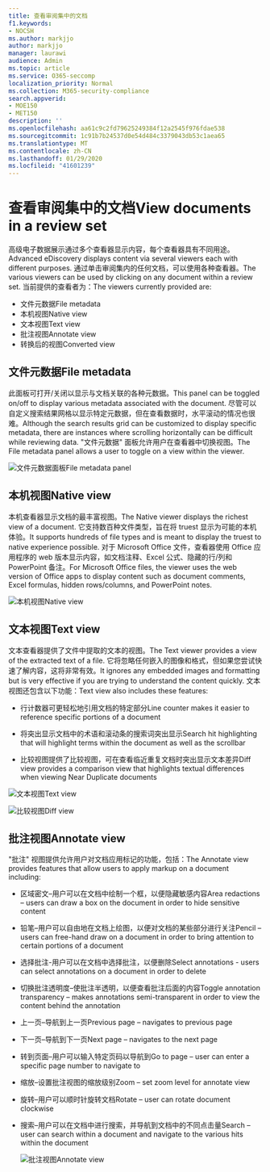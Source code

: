 ```yaml
---
title: 查看审阅集中的文档
f1.keywords:
- NOCSH
ms.author: markjjo
author: markjjo
manager: laurawi
audience: Admin
ms.topic: article
ms.service: O365-seccomp
localization_priority: Normal
ms.collection: M365-security-compliance
search.appverid:
- MOE150
- MET150
description: ''
ms.openlocfilehash: aa61c9c2fd79625249384f12a2545f976fdae538
ms.sourcegitcommit: 1c91b7b24537d0e54d484c3379043db53c1aea65
ms.translationtype: MT
ms.contentlocale: zh-CN
ms.lasthandoff: 01/29/2020
ms.locfileid: "41601239"
---
```

# <a name="view-documents-in-a-review-set"></a><span data-ttu-id="a76c1-102">查看审阅集中的文档</span><span class="sxs-lookup"><span data-stu-id="a76c1-102">View documents in a review set</span></span>

<span data-ttu-id="a76c1-103">高级电子数据展示通过多个查看器显示内容，每个查看器具有不同用途。</span><span class="sxs-lookup"><span data-stu-id="a76c1-103">Advanced eDiscovery displays content via several viewers each with different purposes.</span></span> <span data-ttu-id="a76c1-104">通过单击审阅集内的任何文档，可以使用各种查看器。</span><span class="sxs-lookup"><span data-stu-id="a76c1-104">The various viewers can be used by clicking on any document within a review set.</span></span> <span data-ttu-id="a76c1-105">当前提供的查看者为：</span><span class="sxs-lookup"><span data-stu-id="a76c1-105">The viewers currently provided are:</span></span>

- <span data-ttu-id="a76c1-106">文件元数据</span><span class="sxs-lookup"><span data-stu-id="a76c1-106">File metadata</span></span>
- <span data-ttu-id="a76c1-107">本机视图</span><span class="sxs-lookup"><span data-stu-id="a76c1-107">Native view</span></span>
- <span data-ttu-id="a76c1-108">文本视图</span><span class="sxs-lookup"><span data-stu-id="a76c1-108">Text view</span></span>
- <span data-ttu-id="a76c1-109">批注视图</span><span class="sxs-lookup"><span data-stu-id="a76c1-109">Annotate view</span></span>
- <span data-ttu-id="a76c1-110">转换后的视图</span><span class="sxs-lookup"><span data-stu-id="a76c1-110">Converted view</span></span>

## <a name="file-metadata"></a><span data-ttu-id="a76c1-111">文件元数据</span><span class="sxs-lookup"><span data-stu-id="a76c1-111">File metadata</span></span>

<span data-ttu-id="a76c1-112">此面板可打开/关闭以显示与文档关联的各种元数据。</span><span class="sxs-lookup"><span data-stu-id="a76c1-112">This panel can be toggled on/off to display various metadata associated with the document.</span></span> <span data-ttu-id="a76c1-113">尽管可以自定义搜索结果网格以显示特定元数据，但在查看数据时，水平滚动的情况也很难。</span><span class="sxs-lookup"><span data-stu-id="a76c1-113">Although the search results grid can be customized to display specific metadata, there are instances where scrolling horizontally can be difficult while reviewing data.</span></span> <span data-ttu-id="a76c1-114">"文件元数据" 面板允许用户在查看器中切换视图。</span><span class="sxs-lookup"><span data-stu-id="a76c1-114">The File metadata panel allows a user to toggle on a view within the viewer.</span></span>

![<span data-ttu-id="a76c1-115">文件元数据面板</span><span class="sxs-lookup"><span data-stu-id="a76c1-115">File metadata panel</span></span>
](media/Reviewimage2.png)

## <a name="native-view"></a><span data-ttu-id="a76c1-116">本机视图</span><span class="sxs-lookup"><span data-stu-id="a76c1-116">Native view</span></span>

<span data-ttu-id="a76c1-117">本机查看器显示文档的最丰富视图。</span><span class="sxs-lookup"><span data-stu-id="a76c1-117">The Native viewer displays the richest view of a document.</span></span> <span data-ttu-id="a76c1-118">它支持数百种文件类型，旨在将 truest 显示为可能的本机体验。</span><span class="sxs-lookup"><span data-stu-id="a76c1-118">It supports hundreds of file types and is meant to display the truest to native experience possible.</span></span> <span data-ttu-id="a76c1-119">对于 Microsoft Office 文件，查看器使用 Office 应用程序的 web 版本显示内容，如文档注释、Excel 公式、隐藏的行/列和 PowerPoint 备注。</span><span class="sxs-lookup"><span data-stu-id="a76c1-119">For Microsoft Office files, the viewer uses the web version of Office apps to display content such as document comments, Excel formulas, hidden rows/columns, and PowerPoint notes.</span></span>

![<span data-ttu-id="a76c1-120">本机视图</span><span class="sxs-lookup"><span data-stu-id="a76c1-120">Native view</span></span>
](media/Reviewimage3.png)

## <a name="text-view"></a><span data-ttu-id="a76c1-121">文本视图</span><span class="sxs-lookup"><span data-stu-id="a76c1-121">Text view</span></span>

<span data-ttu-id="a76c1-122">文本查看器提供了文件中提取的文本的视图。</span><span class="sxs-lookup"><span data-stu-id="a76c1-122">The Text viewer provides a view of the extracted text of a file.</span></span> <span data-ttu-id="a76c1-123">它将忽略任何嵌入的图像和格式，但如果您尝试快速了解内容，这将非常有效。</span><span class="sxs-lookup"><span data-stu-id="a76c1-123">It ignores any embedded images and formatting but is very effective if you are trying to understand the content quickly.</span></span> <span data-ttu-id="a76c1-124">文本视图还包含以下功能：</span><span class="sxs-lookup"><span data-stu-id="a76c1-124">Text view also includes these features:</span></span>

  - <span data-ttu-id="a76c1-125">行计数器可更轻松地引用文档的特定部分</span><span class="sxs-lookup"><span data-stu-id="a76c1-125">Line counter makes it easier to reference specific portions of a document</span></span>

  - <span data-ttu-id="a76c1-126">将突出显示文档中的术语和滚动条的搜索词突出显示</span><span class="sxs-lookup"><span data-stu-id="a76c1-126">Search hit highlighting that will highlight terms within the document as well as the scrollbar</span></span>

  - <span data-ttu-id="a76c1-127">比较视图提供了比较视图，可在查看临近重复文档时突出显示文本差异</span><span class="sxs-lookup"><span data-stu-id="a76c1-127">Diff view provides a comparison view that highlights textual differences when viewing Near Duplicate documents</span></span>

![<span data-ttu-id="a76c1-128">文本视图</span><span class="sxs-lookup"><span data-stu-id="a76c1-128">Text view</span></span>
](media/Reviewimage4.png)

![<span data-ttu-id="a76c1-129">比较视图</span><span class="sxs-lookup"><span data-stu-id="a76c1-129">Diff view</span></span>
](media/Reviewimage5.png)

## <a name="annotate-view"></a><span data-ttu-id="a76c1-130">批注视图</span><span class="sxs-lookup"><span data-stu-id="a76c1-130">Annotate view</span></span>

<span data-ttu-id="a76c1-131">"批注" 视图提供允许用户对文档应用标记的功能，包括：</span><span class="sxs-lookup"><span data-stu-id="a76c1-131">The Annotate view provides features that allow users to apply markup on a document including:</span></span>

  - <span data-ttu-id="a76c1-132">区域密文–用户可以在文档中绘制一个框，以便隐藏敏感内容</span><span class="sxs-lookup"><span data-stu-id="a76c1-132">Area redactions – users can draw a box on the document in order to hide sensitive content</span></span>

  - <span data-ttu-id="a76c1-133">铅笔–用户可以自由地在文档上绘图，以便对文档的某些部分进行关注</span><span class="sxs-lookup"><span data-stu-id="a76c1-133">Pencil – users can free-hand draw on a document in order to bring attention to certain portions of a document</span></span>

  - <span data-ttu-id="a76c1-134">选择批注-用户可以在文档中选择批注，以便删除</span><span class="sxs-lookup"><span data-stu-id="a76c1-134">Select annotations - users can select annotations on a document in order to delete</span></span>

  - <span data-ttu-id="a76c1-135">切换批注透明度–使批注半透明，以便查看批注后面的内容</span><span class="sxs-lookup"><span data-stu-id="a76c1-135">Toggle annotation transparency – makes annotations semi-transparent in order to view the content behind the annotation</span></span>

  - <span data-ttu-id="a76c1-136">上一页–导航到上一页</span><span class="sxs-lookup"><span data-stu-id="a76c1-136">Previous page – navigates to previous page</span></span>

  - <span data-ttu-id="a76c1-137">下一页–导航到下一页</span><span class="sxs-lookup"><span data-stu-id="a76c1-137">Next page – navigates to the next page</span></span>

  - <span data-ttu-id="a76c1-138">转到页面–用户可以输入特定页码以导航到</span><span class="sxs-lookup"><span data-stu-id="a76c1-138">Go to page – user can enter a specific page number to navigate to</span></span>

  - <span data-ttu-id="a76c1-139">缩放–设置批注视图的缩放级别</span><span class="sxs-lookup"><span data-stu-id="a76c1-139">Zoom – set zoom level for annotate view</span></span>

  - <span data-ttu-id="a76c1-140">旋转–用户可以顺时针旋转文档</span><span class="sxs-lookup"><span data-stu-id="a76c1-140">Rotate – user can rotate document clockwise</span></span>

  - <span data-ttu-id="a76c1-141">搜索–用户可以在文档中进行搜索，并导航到文档中的不同点击量</span><span class="sxs-lookup"><span data-stu-id="a76c1-141">Search – user can search within a document and navigate to the various hits within the document</span></span>
    
    ![<span data-ttu-id="a76c1-142">批注视图</span><span class="sxs-lookup"><span data-stu-id="a76c1-142">Annotate view</span></span>
    ](media/Reviewimage1.png)